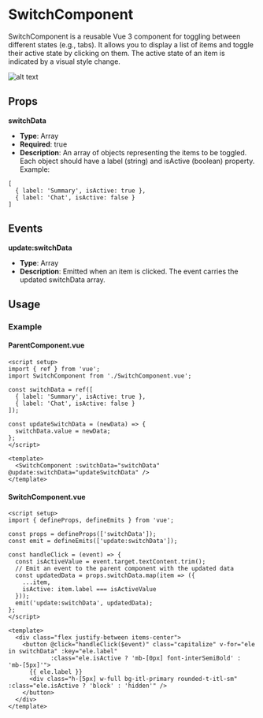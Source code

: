 # SwitchComponent

SwitchComponent is a reusable Vue 3 component for toggling between different states (e.g., tabs). It allows you to display a list of items and toggle their active state by clicking on them. The active state of an item is indicated by a visual style change.

![alt text](https://snipboard.io/QPe8O9.jpg)

## Props

**switchData**

-   **Type**: Array
-   **Required**: true
-   **Description**: An array of objects representing the items to be toggled. Each object should have a label (string) and isActive (boolean) property.
    Example:

```
[
  { label: 'Summary', isActive: true },
  { label: 'Chat', isActive: false }
]
```

## Events

**update:switchData**

-   **Type**: Array
-   **Description**: Emitted when an item is clicked. The event carries the updated switchData array.

## Usage

### Example

#### ParentComponent.vue

```
<script setup>
import { ref } from 'vue';
import SwitchComponent from './SwitchComponent.vue';

const switchData = ref([
  { label: 'Summary', isActive: true },
  { label: 'Chat', isActive: false }
]);

const updateSwitchData = (newData) => {
  switchData.value = newData;
};
</script>

<template>
  <SwitchComponent :switchData="switchData" @update:switchData="updateSwitchData" />
</template>
```

#### SwitchComponent.vue

```
<script setup>
import { defineProps, defineEmits } from 'vue';

const props = defineProps(['switchData']);
const emit = defineEmits(['update:switchData']);

const handleClick = (event) => {
  const isActiveValue = event.target.textContent.trim();
  // Emit an event to the parent component with the updated data
  const updatedData = props.switchData.map(item => ({
    ...item,
    isActive: item.label === isActiveValue
  }));
  emit('update:switchData', updatedData);
};
</script>

<template>
  <div class="flex justify-between items-center">
    <button @click="handleClick($event)" class="capitalize" v-for="ele in switchData" :key="ele.label"
            :class="ele.isActive ? 'mb-[0px] font-interSemiBold' : 'mb-[5px]'">
      {{ ele.label }}
      <div class="h-[5px] w-full bg-itl-primary rounded-t-itl-sm" :class="ele.isActive ? 'block' : 'hidden'" />
    </button>
  </div>
</template>
```
